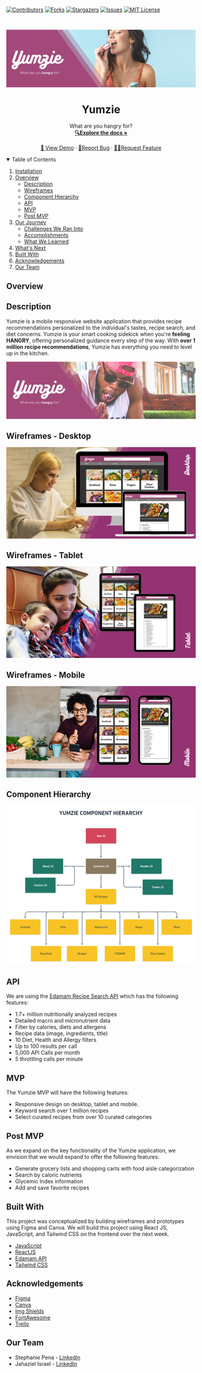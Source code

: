 ### 
<!-- PROJECT SHIELDS -->
<!--
*** I'm using markdown "reference style" links for readability.
*** Reference links are enclosed in brackets [ ] instead of parentheses ( ).
*** See the bottom of this document for the declaration of the reference variables
*** for contributors-url, forks-url, etc. This is an optional, concise syntax you may use.
*** https://www.markdownguide.org/basic-syntax/#reference-style-links
-->
[![Contributors][contributors-shield]][contributors-url]
[![Forks][forks-shield]][forks-url]
[![Stargazers][stars-shield]][stars-url]
[![Issues][issues-shield]][issues-url]
[![MIT License][license-shield]][license-url]



<!-- PROJECT LOGO -->
<br />
<p align="center">
  <a href="https://github.com/stephp23/Yumzie-App">
    <img src="src\components\images\Banner1a.png" alt="Logo">
  </a>

  <h1 align="center">Yumzie</h1>

  <p align="center">
    What are you hangry for?
    <br />
    <a href="https://github.com/stephp23/Yumzie-App"><strong>🔍Explore the docs »</strong></a>
    <br />
    <br />
    <a href="https://github.com/stephp23/Yumzie-App">👀 View Demo</a>
    ·
    <a href="https://github.com/stephp23/Yumzie-App">🐛Report Bug</a>
    ·
    <a href="https://github.com/stephp23/Yumzie-App">✍🏽Request Feature</a>
  </p>
</p>



<!-- TABLE OF CONTENTS -->
<details open="open">
  <summary>Table of Contents</summary>
  <ol>
    <li>
      <a href="#installation">Installation</a>
      <li>
      <a href="#overview">Overview</a>
      <ul>
        <li><a href="#description">Description</a></li>
         <li><a href="#wireframes">Wireframes</a></li>
         <li><a href="#component-hierarchy">Component Hierarchy</a></li>
         <li><a href="#api">API</a></li>
         <li><a href="#mvp">MVP</a></li>
         <li><a href="#post-mvp">Post MVP</a></li>
      </ul>
    </li>
    <li>
      <a href="#our-journey">Our Journey</a>
      <ul>
        <li><a href="#challenges-we-ran-into">Challenges We Ran Into</a></li>
        <li><a href="#accomplishments">Accomplishments</a></li>
        <li><a href="#what-we-learned">What We Learned</a></li>
      </ul>
    </li>
    <li><a href="#whats-next">What's Next</a></li>
    <li><a href="#built-with">Built With</a></li>
    <li><a href="#acknowledgements">Acknowledgements</a></li>
    <li><a href="#our-team">Our Team</a></li>
  </ol>
</details>


<!-- ABOUT THE PROJECT -->

## Overview 

## Description 

Yumzie is a mobile responsive website application that provides recipe recommendations personalized to the individual's tastes, recipe search, and diet concerns. Yumzie is your smart cooking sidekick when you're **feeling HANGRY**, offering personalized guidance every step of the way. With **over 1 million recipe recommendations**, Yumzie has everything you need to level up in the kitchen. 


 <a href="https://github.com/stephp23/Yumzie-App">
    <img src="src\components\images\Banner2a.png" alt="Logo">
  </a>


## Wireframes - Desktop

<a href="https://github.com/stephp23/Yumzie-App">
    <img src="src\components\images\Desktop.png" alt="Logo">
  </a>
 
 ## Wireframes - Tablet

 <a href="https://github.com/stephp23/Yumzie-App">
    <img src="src\components\images\Tablet.png" alt="Logo">
  </a>

 ## Wireframes - Mobile


  <a href="https://github.com/stephp23/Yumzie-App">
    <img src="src\components\images\Mobile.png" alt="Logo">
  </a>


## Component Hierarchy 

<a href="https://github.com/stephp23/Yumzie-App">
    <img src="src\components\images\Components.png" alt="Logo">
  </a>

## API 

We are using the [Edamam Recipe Search API](https://www.edamam.com/) which has the following features:

* 1.7+ million nutritionally analyzed recipes 
* Detailed macro and micronutrient data
* Filter by calories, diets and allergens
* Recipe data (image, ingredients, title)
* 10 Diet, Health and Allergy filters
* Up to 100 results per call
* 5,000 API Calls per month
* 5 throttling calls per minute
  
## MVP 

The Yumzie MVP will have the following features:

* Responsive design on desktop, tablet and mobile.
* Keyword search over 1 million recipes
* Select curated recipes from over 10 curated categories 

## Post MVP 

As we expand on the key functionality of the Yumzie application, we envision that we would expand to offer the following features:

* Generate grocery lists and shopping carts with food aisle categorization
* Search by caloric nutrients
* Glycemic Index information
* Add and save favorite recipes


<!-- ## Challenges We Ran Into 

Of course, no project would be complete without its fair share of hiccups! Some of the notable challenges we faced were ... 

* Challenge 1
* Challenge 2
* Challenge 3

## Accomplishments 

We accomplished the following in a short period of time:

* Accomplishment 1
* Accomplishment 2
* Accomplishment 3

## What We Learned 

We learned the following very quickly:

* Learning outcome 1
* Learning outcome 2
* Learning outcome 3

## What's Next 

We are looking foward to many new opportunities in the near future, including;

* Opportunity 1
* Opportunity 2
* Opportunity 3 -->

<!-- BUILT WITH -->
## Built With 

This project was conceptualized by building wireframes and prototypes using Figma and Canva. We will build this project using React JS, JavaScript, and Tailwind CSS on the frontend over the next week. 

* [JavaScript](https://javascript.com)
* [ReactJS](https://reactjs.org)
* [Edamam API](https://developer.edamam.com/)
* [Tailwind CSS](https://tailwindcss.com/)


<!-- ACKNOWLEDGEMENTS -->
## Acknowledgements

* [Figma](https://www.figma.com/)
* [Canva](https://www.canva.com/) 
* [Img Shields](https://shields.io)
* [FontAwesome](https://fontawesome.com/)
* [Trello](https://www.trello.com/)

<!-- CONTACT -->
## Our Team

* Stephanie Pena - [LinkedIn](https://www.linkedin.com/in/stephanie-a-pe%C3%B1a-1132bb16a/)
* Jahaziel Israel - [LinkedIn](https://www.linkedin.com/in/jahazielbenisrael/)




<!-- MARKDOWN LINKS & IMAGES -->
<!-- https://www.markdownguide.org/basic-syntax/#reference-style-links -->
[contributors-shield]: https://img.shields.io/github/contributors/stephp23/Yumzie-App
[contributors-url]: https://github.com/stephp23/Yumzie-App
[forks-shield]: https://img.shields.io/github/forks/stephp23/Yumzie-App
[forks-url]: https://github.com/stephp23/Yumzie-App
[stars-shield]: https://img.shields.io/github/stars/stephp23/Yumzie-App
[stars-url]: https://github.com/stephp23/Yumzie-App
[issues-shield]: https://img.shields.io/github/issues/stephp23/Yumzie-App
[issues-url]: https://github.com/stephp23/Yumzie-App
[license-shield]: https://img.shields.io/github/license/stephp23/Yumzie-App
[license-url]: https://github.com/stephp23/Yumzie-App
[product-screenshot]: \src\components\images\img-3.jpg



<!-- GETTING STARTED >
## Getting Started

This is an example of how you may give instructions on setting up your project locally.
To get a local copy up and running follow these simple example steps.

### Prerequisites

This is an example of how to list things you need to use the software and how to install them.
* npm
  ```sh
  npm install npm@latest -g
  ```

<!-- USAGE EXAMPLES ->
## Usage

Use this space to show useful examples of how a project can be used. Additional screenshots, code examples and demos work well in this space. You may also link to more resources.

_For more examples, please refer to the [Documentation](https://example.com)_



<!-- ROADMAP ->
## Roadmap

See the [open issues](https://github.com/othneildrew/Best-README-Template/issues) for a list of proposed features (and known issues).

<!-- CONTRIBUTING ->
## Contributing

Contributions are what make the open source community such an amazing place to be learn, inspire, and create. Any contributions you make are **greatly appreciated**.

1. Fork the Project
2. Create your Feature Branch (`git checkout -b feature/AmazingFeature`)
3. Commit your Changes (`git commit -m 'Add some AmazingFeature'`)
4. Push to the Branch (`git push origin feature/AmazingFeature`)
5. Open a Pull Request



<!-- LICENSE ->
## License

Distributed under the MIT License. See `LICENSE` for more information.

### Authentication

1. Get a free API Key at [https://cloud.google.com](https://cloud.google.com/vision/docs/setup)
2. Clone the repo
   ```sh
   git clone https://github.com/HaxagonusD/Get-Them-Checks.git
   ```
3. Install NPM packages
   ```sh
   npm install
   ```
4. Make an `authentication.JSON` from Google Cloud Service Account
  
5. Place the `authentication.JSON` in the server folder.
6. NPM Start
    ```sh
    cd into `client` && npm start
    ```
9. Server
    ```sh
    cd into server && `nodemon` `app.js`
    ```
